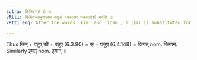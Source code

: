 ```yaml
---
sutra: किमिदंभ्यां वो घः
vRtti: किमिदंभ्यामुत्तरस्य वतुपो वकारस्य घकारादेशो भवति ॥
vRtti_eng: After the words _kim_ and _idam_, घ (इय्) is substituted for the व् of _vatup_.

---
```

Thus किम् + वतुप् की + वतुप् (6.3.90) = क् + घतुप् (6.4.148) = कियत् nom. कियान्. Similarly इयत् nom. इयान् ॥